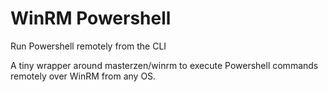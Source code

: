 # WinRM Powershell
Run Powershell remotely from the CLI

A tiny wrapper around masterzen/winrm to execute Powershell commands remotely over
WinRM from any OS.
